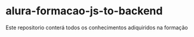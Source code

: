# alura-formacao-js-to-backend
Este repositorio conterá todos os conhecimentos adiquiridos na formação
